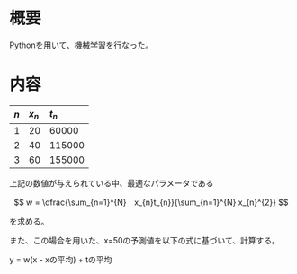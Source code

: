 # 概要
Pythonを用いて、機械学習を行なった。

# 内容
|$n$|$x_{n}$|$t_{n}$|
|:--|:--|:--|
|1|20|60000|
|2|40|115000|
|3|60|155000|

上記の数値が与えられている中、最適なパラメータである

$$
w = \dfrac{\sum_{n=1}^{N}　x_{n}t_{n}}{\sum_{n=1}^{N} x_{n}^{2}}
$$

を求める。

また、この場合を用いた、x=50の予測値を以下の式に基づいて、計算する。

y = w(x - xの平均) + tの平均

